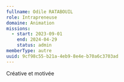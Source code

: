 ```yaml
---
fullname: Odile RATABOUIL
role: Intrapreneuse
domaine: Animation
missions:
  - start: 2023-09-01
    end: 2024-04-29
    status: admin
memberType: autre
uuid: 9cf98c55-b21a-4eb9-8e4e-b70a6c3703ad
---
```

Créative et motivée